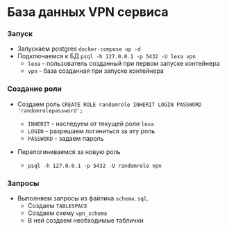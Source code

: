 # База данных VPN сервиса

### Запуск
* Запускаем postgres `docker-compose up -d`
* Подключаемся к БД `psql -h 127.0.0.1 -p 5432 -U lexa vpn`
    * `lexa` - пользователь созданный при первом запуске контейнера
    * `vpn` - база созданная при запуске контейнера

### Создание роли
* Создаем роль `CREATE ROLE randomrole INHERIT LOGIN PASSWORD 'randomrolepassword';`
    * `INHERIT` - наследуем от текущей роли `lexa`
    * `LOGIN` - разрешаем логиниться за эту роль
    * `PASSWORD` - задаем пароль

* Перелогиниваемся за новую роль
    * `psql -h 127.0.0.1 -p 5432 -U randomrole vpn`

### Запросы
* Выполняем запросы из файлика `schema.sql`.
    * Создаем `TABLESPACE`
    * Создаем схему `vpn_schema`
    * В ней создаем необходимые таблички







